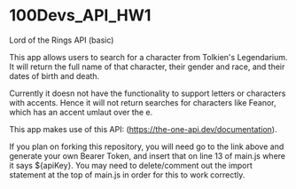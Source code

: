 # 100Devs_API_HW1
Lord of the Rings API (basic)

This app allows users to search for a character from Tolkien's Legendarium.  It will return the full name of that character, their gender and race, and their dates of birth and death.

Currently it doesn not have the functionality to support letters or characters with accents.  Hence it will not return searches for characters like Feanor, which has an accent umlaut over the e.  

This app makes use of this API: (https://the-one-api.dev/documentation). 

If you plan on forking this repository, you will need go to the link above and generate your own Bearer Token, and insert that on line 13 of main.js where it says ${apiKey}.  You may need to delete/comment out the import statement at the top of main.js in order for this to work correctly.  